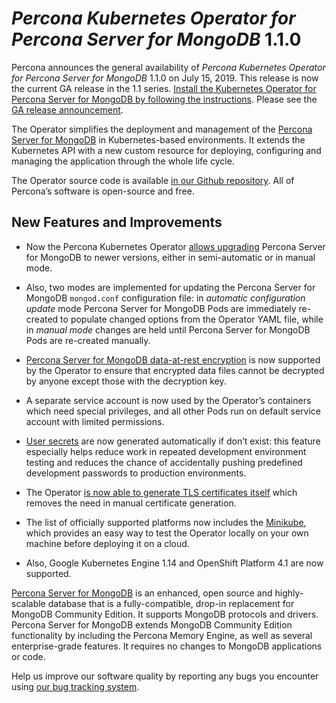 # *Percona Kubernetes Operator for Percona Server for MongoDB* 1.1.0

Percona announces the general availability of *Percona Kubernetes Operator for Percona Server for MongoDB* 1.1.0 on July 15, 2019. This release is now the current GA release in the 1.1 series. [Install the Kubernetes Operator for Percona Server for MongoDB by following the instructions](https://www.percona.com/doc/kubernetes-operator-for-psmongodb/kubernetes.html). Please see the [GA release announcement](https://www.percona.com/blog/2019/05/29/percona-kubernetes-operators/).

The Operator simplifies the deployment and management of the [Percona Server for MongoDB](https://www.percona.com/software/mongo-database/percona-server-for-mongodb) in Kubernetes-based environments. It extends the Kubernetes API with a new custom resource for deploying, configuring and managing the application through the whole life cycle.

The Operator source code is available [in our Github repository](https://github.com/percona/percona-server-mongodb-operator). All of Percona’s software is open-source and free.

## New Features and Improvements


* Now the Percona Kubernetes Operator [allows upgrading](https://www.percona.com/doc/kubernetes-operator-for-psmongodb/update.html) Percona Server for MongoDB to newer versions, either in semi-automatic or in manual mode.


* Also, two modes are implemented for updating the Percona Server for MongoDB `mongod.conf` configuration file: in *automatic configuration update* mode Percona Server for MongoDB Pods are immediately re-created to populate changed options from the Operator YAML file, while in *manual mode* changes are held until Percona Server for MongoDB Pods are re-created manually.


* [Percona Server for MongoDB data-at-rest encryption](https://www.percona.com/doc/percona-server-for-mongodb/LATEST/data_at_rest_encryption.html) is now supported by the Operator to ensure that encrypted data files cannot be decrypted by anyone except those with the decryption key.


* A separate service account is now used by the Operator’s containers which need special privileges, and all other Pods run on default service account with limited permissions.


* [User secrets](https://www.percona.com/doc/kubernetes-operator-for-psmongodb/users.html) are now generated automatically if don’t exist: this feature especially helps reduce work in repeated development environment testing and reduces the chance of accidentally pushing predefined development passwords to production environments.


* The Operator [is now able to generate TLS certificates itself](https://www.percona.com/doc/kubernetes-operator-for-psmongodb/TLS.html) which removes the need in manual certificate generation.


* The list of officially supported platforms now includes the [Minikube](https://www.percona.com/doc/kubernetes-operator-for-psmongodb/minikube.html), which provides an easy way to test the Operator locally on your own machine before deploying it on a cloud.


* Also, Google Kubernetes Engine 1.14 and OpenShift Platform 4.1 are now supported.

[Percona Server for MongoDB](https://www.percona.com/software/mongo-database/percona-server-for-mongodb) is an enhanced, open source and highly-scalable database that is a fully-compatible, drop-in replacement for MongoDB Community Edition. It supports MongoDB protocols and drivers. Percona Server for MongoDB extends MongoDB Community Edition functionality by including the Percona Memory Engine, as well as several enterprise-grade features. It requires no changes to MongoDB applications or code.

Help us improve our software quality by reporting any bugs you encounter using [our bug tracking system](https://jira.percona.com/secure/Dashboard.jspa).

